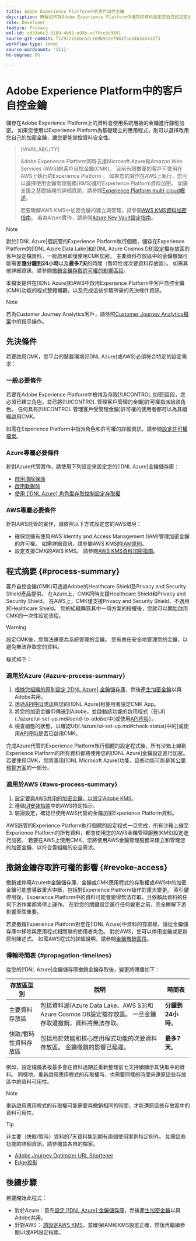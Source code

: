 ```yaml
---
title: Adobe Experience Platform中的客戶自控金鑰
description: 瞭解如何為Adobe Experience Platform中儲存的資料設定您自己的加密金鑰。
role: Developer
feature: Privacy
exl-id: cd33e6c2-8189-4b68-a99b-ec7fccdc9b91
source-git-commit: f129c215ebc5dc169b9a7ef9b3faa3463ab413f3
workflow-type: tm+mt
source-wordcount: '1111'
ht-degree: 0%

---
```


# Adobe Experience Platform中的客戶自控金鑰

儲存在Adobe Experience Platform上的資料會使用系統層級的金鑰進行靜態加密。 如果您使用以Experience Platform為基礎建立的應用程式，則可以選擇改用您自己的加密金鑰，讓您更能掌控資料安全性。

>[!AVAILABILITY]
>
>Adobe Experience Platform同時支援Microsoft Azure和Amazon Web Services (AWS)的客戶自控金鑰(CMK)。 目前有限數量的客戶可使用在AWS上執行的Experience Platform 。 如果您的實作在AWS上執行，您可以選擇使用金鑰管理服務(KMS)進行Experience Platform資料加密。 如需支援之基礎結構的詳細資訊，請參閱[Experience Platform multi-cloud概述](https://experienceleague.adobe.com/en/docs/experience-platform/landing/multi-cloud)。
>
>若要瞭解AWS KMS中加密金鑰的建立與管理，請參閱[AWS KMS資料加密指南](./aws/configure-kms.md)。 若為Azure實作，請參閱[Azure Key Vault設定指南](./azure/azure-key-vault-config.md)。

>[!NOTE]
>
>對於[!DNL Azure]個託管的Experience Platform執行個體，儲存在Experience Platform的[!DNL Azure Data Lake]和[!DNL Azure Cosmos DB]設定檔存放區的客戶設定檔資料，一經啟用即僅使用CMK加密。 主要資料存放區中的金鑰撤銷可能需要&#x200B;**幾分鐘到24小時**&#x200B;以及&#x200B;**最多7天**&#x200B;的時間（暫時性或次要資料存放區）。 如需其他詳細資訊，請參閱[撤銷金鑰存取許可權的影響區段](#revoke-access)。

本檔案提供在[!DNL Azure]和AWS中啟用Experience Platform中客戶自控金鑰(CMK)功能的程式整體概觀，以及完成這些步驟所需的先決條件資訊。

>[!NOTE]
>
>若為Customer Journey Analytics客戶，請依照[Customer Journey Analytics檔案](https://experienceleague.adobe.com/docs/analytics-platform/using/cja-privacy/cmk.html?lang=zh-Hant)中的指示操作。

## 先決條件

若要啟用CMK，您平台的裝載環境([!DNL Azure]或AWS)必須符合特定的設定需求：

### 一般必要條件

若要在Adobe Experience Platform中檢視及存取[!UICONTROL 加密]區段，您必須已建立角色，並已將[!UICONTROL 管理客戶管理的金鑰]許可權指派給該角色。  任何具有[!UICONTROL 管理客戶受管理金鑰]許可權的使用者都可以為其組織啟用CMK。

如需在Experience Platform中指派角色和許可權的詳細資訊，請參閱[設定許可權檔案](https://experienceleague.adobe.com/docs/platform-learn/getting-started-for-data-architects-and-data-engineers/configure-permissions.html)。

### Azure專屬必要條件

針對Azure代管實作，請使用下列設定來設定您的[!DNL Azure]金鑰儲存庫：

- [啟用清除保護](https://learn.microsoft.com/en-us/azure/key-vault/general/soft-delete-overview#purge-protection)
- [啟用軟刪除](https://learn.microsoft.com/en-us/azure/key-vault/general/soft-delete-overview)
- [使用 [!DNL Azure] 角色型存取控制設定存取權](https://learn.microsoft.com/en-us/azure/role-based-access-control/)

### AWS專屬必要條件

針對AWS託管的實作，請依照以下方式設定您的AWS環境：

- 確保您擁有使用AWS Identity and Access Management (IAM)管理加密金鑰的許可權。 如需詳細資訊，請參閱AWS KMS的[IAM原則](https://docs.aws.amazon.com/kms/latest/developerguide/iam-policies.html)。
- 設定支援CMK的AWS KMS。 請參閱[AWS KMS資料加密指南](./aws/configure-kms.md)。

## 程式摘要 {#process-summary}

客戶自控金鑰(CMK)可透過Adobe的Healthcare Shield及Privacy and Security Shield產品提供。 在Azure上，CMK同時支援Healthcare Shield和Privacy and Security Shield。 在AWS上，CMK僅支援Privacy and Security Shield，不適用於Healthcare Shield。 您的組織購買其中一項方案的授權後，您就可以開始啟用CMK的一次性設定流程。

>[!WARNING]
>
>設定CMK後，您無法還原為系統管理的金鑰。 您有責任安全地管理您的金鑰，以避免無法存取您的資料。

程式如下：

### 適用於Azure {#azure-process-summary}

1. [根據您組織的原則設定 [!DNL Azure] 金鑰儲存庫](./azure/azure-key-vault-config.md)，然後[產生加密金鑰](./azure/azure-key-vault-config.md#generate-a-key)以與Adobe共用。
1. 透過[API呼叫](./azure/api-set-up.md#register-app)或[UI](./azure/ui-set-up.md#register-app)與您的[!DNL Azure]租使用者設定CMK App。
1. 將您的加密金鑰ID傳送到Adobe，並啟動該功能的啟用程式（在UI](./azure/ui-set-up.md#send-to-adobe)中[或使用[API呼叫](./azure/api-set-up.md#send-to-adobe)）。
1. 檢查組態的狀態，以確認UI](./azure/ui-set-up.md#check-status)中的[或使用[API呼叫](./azure/api-set-up.md#check-status)是否已啟用CMK。

完成Azure代管的Experience Platform執行個體的設定程式後，所有沙箱上線到Experience Platform的所有資料都將使用您的[!DNL Azure]金鑰設定進行加密。 若要使用CMK，您將善用[!DNL Microsoft Azure]功能，這些功能可能是其[公開預覽方案](https://azure.microsoft.com/en-ca/support/legal/preview-supplemental-terms/)的一部分。

### 適用於AWS {#aws-process-summary}

1. [設定要與AWS共用的加密金鑰，以設定Adobe KMS](./aws/configure-kms.md)。
2. 遵循[UI安裝指南](./aws/ui-set-up.md)中的AWS特定指示。
3. 驗證設定，確認已使用AWS代管的金鑰加密Experience Platform資料。

<!--  Pending: or [API setup guide]() -->

AWS託管的Experience Platform執行個體的設定程式一旦完成，所有沙箱上線至Experience Platform的所有資料，都會使用您的AWS金鑰管理服務(KMS)設定進行加密。 若要在AWS上使用CMK，您將使用AWS金鑰管理服務來建立和管理您的加密金鑰，以符合貴組織的安全需求。

## 撤銷金鑰存取許可權的影響 {#revoke-access}

撤銷或停用Azure中金鑰儲存庫、金鑰或CMK應用程式的存取權或AWS中的加密金鑰可能會導致重大中斷，包括對Experience Platform操作的重大變更。 索引鍵停用後，Experience Platform中的資料可能會變得無法存取，且依賴此資料的任何下游作業都將停止運作。 在對您的關鍵設定進行任何變更之前，完全瞭解下游影響至關重要。

若要撤銷Experience Platform對您在[!DNL Azure]中資料的存取權，請從金鑰儲存庫中移除與應用程式相關聯的使用者角色。 對於AWS，您可以停用金鑰或更新原則陳述式。 如需AWS程式的詳細說明，請參閱[金鑰撤銷區段](./aws/ui-set-up.md#key-revocation)。


### 傳輸時間表 {#propagation-timelines}

從您的[!DNL Azure]金鑰儲存庫撤銷金鑰存取後，變更將傳播如下：

| **存放區型別** | **說明** | **時間表** |
|---|---|---|
| 主要資料存放區 | 包括資料湖(Azure Data Lake、AWS S3)和Azure Cosmos DB設定檔存放區。 一旦金鑰存取遭撤銷，資料將無法存取。 | **分鐘到24小時**。 |
| 快取/暫時性資料存放區 | 包括用於效能和核心應用程式功能的次要資料存放區。 金鑰撤銷的影響已延遲。 | **最多7天**。 |

例如，設定檔儀表板最多會在資料過期並重新整理前七天持續顯示其快取中的資料。 同樣地，重新啟用應用程式的存取權時，也需要同樣的時間來還原這些存放區中的資料可用性。

>[!NOTE]
>
>重新啟用應用程式的存取權可能需要與撤銷相同的時間，才能還原這些存放區中的資料可用性。

>[!TIP]
>
>非主要（快取/暫時）資料的7天資料集到期有兩個使用案例特定例外。 如需這些功能的詳細資訊，請參閱其各自的檔案。<ul><li>[Adobe Journey Optimizer URL Shortener](https://experienceleague.adobe.com/docs/journey-optimizer/using/sms/sms-configuration.html?lang=zh-Hant#message-preset-sms)</li><li>[Edge投影](https://experienceleague.adobe.com/docs/experience-platform/profile/home.html#edge-projections)</li></ul>

## 後續步驟

若要開始此程式：

- 對於Azure：首先[設定 [!DNL Azure] 金鑰儲存庫](./azure/azure-key-vault-config.md)，然後[產生加密金鑰](./azure/azure-key-vault-config.md#generate-a-key)以與Adobe共用。
- 針對AWS： [請設定AWS KMS](./aws/configure-kms.md)，並確保IAM和KMS設定正確，然後再繼續參閱UI或API設定指南。
